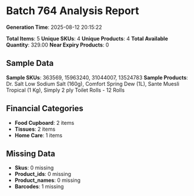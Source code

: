 # Batch 764 Analysis Report

**Generation Time**: 2025-08-12 20:15:22

**Total Items**: 5
**Unique SKUs**: 4
**Unique Products**: 4
**Total Available Quantity**: 329.00
**Near Expiry Products**: 0

## Sample Data
**Sample SKUs**: 363569, 15963240, 31044007, 13524783
**Sample Products**: Dr. Salt Low Sodium Salt (160g), Comfort Spring Dew (1L), Sante Muesli Tropical (1 Kg), Simply 2 ply Toilet Rolls - 12 Rolls

## Financial Categories
- **Food Cupboard**: 2 items
- **Tissues**: 2 items
- **Home Care**: 1 items

## Missing Data
- **Skus**: 0 missing
- **Product_ids**: 0 missing
- **Product_names**: 0 missing
- **Barcodes**: 1 missing
